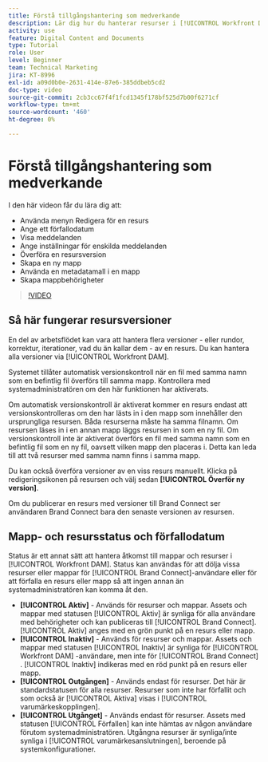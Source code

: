 ```yaml
---
title: Förstå tillgångshantering som medverkande
description: Lär dig hur du hanterar resurser i [!UICONTROL Workfront DAM] för att förbättra ditt arbetsflöde.
activity: use
feature: Digital Content and Documents
type: Tutorial
role: User
level: Beginner
team: Technical Marketing
jira: KT-8996
exl-id: a09d0b0e-2631-414e-87e6-385ddbeb5cd2
doc-type: video
source-git-commit: 2cb3cc67f4f1fcd1345f178bf525d7b00f6271cf
workflow-type: tm+mt
source-wordcount: '460'
ht-degree: 0%

---
```


# Förstå tillgångshantering som medverkande

I den här videon får du lära dig att:

* Använda menyn Redigera för en resurs
* Ange ett förfallodatum
* Visa meddelanden
* Ange inställningar för enskilda meddelanden
* Överföra en resursversion
* Skapa en ny mapp
* Använda en metadatamall i en mapp
* Skapa mappbehörigheter

>[!VIDEO](https://video.tv.adobe.com/v/335256/?quality=12&learn=on)

## Så här fungerar resursversioner

En del av arbetsflödet kan vara att hantera flera versioner - eller rundor, korrektur, iterationer, vad du än kallar dem - av en resurs. Du kan hantera alla versioner via [!UICONTROL Workfront DAM].

Systemet tillåter automatisk versionskontroll när en fil med samma namn som en befintlig fil överförs till samma mapp. Kontrollera med systemadministratören om den här funktionen har aktiverats.

Om automatisk versionskontroll är aktiverat kommer en resurs endast att versionskontrolleras om den har lästs in i den mapp som innehåller den ursprungliga resursen. Båda resurserna måste ha samma filnamn. Om resursen läses in i en annan mapp läggs resursen in som en ny fil.
Om versionskontroll inte är aktiverat överförs en fil med samma namn som en befintlig fil som en ny fil, oavsett vilken mapp den placeras i. Detta kan leda till att två resurser med samma namn finns i samma mapp.

Du kan också överföra versioner av en viss resurs manuellt. Klicka på redigeringsikonen på resursen och välj sedan **[!UICONTROL Överför ny version]**.

Om du publicerar en resurs med versioner till Brand Connect ser användaren Brand Connect bara den senaste versionen av resursen.

## Mapp- och resursstatus och förfallodatum

Status är ett annat sätt att hantera åtkomst till mappar och resurser i [!UICONTROL Workfront DAM]. Status kan användas för att dölja vissa resurser eller mappar för [!UICONTROL Brand Connect]-användare eller för att förfalla en resurs eller mapp så att ingen annan än systemadministratören kan komma åt den.

* **[!UICONTROL Aktiv]** - Används för resurser och mappar. Assets och mappar med statusen [!UICONTROL Aktiv] är synliga för alla användare med behörigheter och kan publiceras till [!UICONTROL Brand Connect]. [!UICONTROL Aktiv] anges med en grön punkt på en resurs eller mapp.
* **[!UICONTROL Inaktiv]** - Används för resurser och mappar. Assets och mappar med statusen [!UICONTROL Inaktiv] är synliga för [!UICONTROL Workfront DAM] -användare, men inte för [!UICONTROL Brand Connect] . [!UICONTROL Inaktiv] indikeras med en röd punkt på en resurs eller mapp.
* **[!UICONTROL Outgången]** - Används endast för resurser. Det här är standardstatusen för alla resurser. Resurser som inte har förfallit och som också är [!UICONTROL Aktiva] visas i [!UICONTROL varumärkeskopplingen].
* **[!UICONTROL Utgånget]** - Används endast för resurser. Assets med statusen [!UICONTROL Förfallen] kan inte hämtas av någon användare förutom systemadministratören. Utgångna resurser är synliga/inte synliga i [!UICONTROL varumärkesanslutningen], beroende på systemkonfigurationer.
